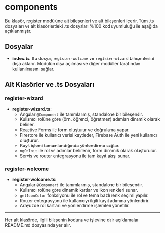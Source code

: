 
# components

Bu klasör, register modülüne ait bileşenleri ve alt bileşenleri içerir. Tüm .ts dosyaları ve alt klasörlerdeki .ts dosyaları %100 kod uyumluluğu ile aşağıda açıklanmıştır.

## Dosyalar

- **index.ts**: Bu dosya, `register-wolcome` ve `register-wizard` bileşenlerini dışa aktarır. Modülün dışa açılması ve diğer modüller tarafından kullanılmasını sağlar.

## Alt Klasörler ve .ts Dosyaları

### register-wizard
- **register-wizard.ts**: 
  - Angular `@Component` ile tanımlanmış, standalone bir bileşendir.
  - Kullanıcı rolüne göre (örn. öğrenci, öğretmen) adımları dinamik olarak belirler.
  - Reactive Forms ile form oluşturur ve doğrulama yapar.
  - Firestore ile kullanıcı verisi kaydeder, Firebase Auth ile yeni kullanıcı oluşturur.
  - Kayıt işlemi tamamlandığında yönlendirme sağlar.
  - `ngOnInit` ile rol ve adımlar belirlenir, form dinamik olarak oluşturulur.
  - Servis ve router entegrasyonu ile tam kayıt akışı sunar.

### register-wolcome
- **register-wolcome.ts**:
  - Angular `@Component` ile tanımlanmış, standalone bir bileşendir.
  - Kullanıcı rolüne göre dinamik kartlar ve ikon renkleri sunar.
  - `getIconColor` fonksiyonu ile rol ve tema bazlı renk seçimi yapılır.
  - Router entegrasyonu ile kullanıcıyı ilgili kayıt adımına yönlendirir.
  - Arayüzde rol kartları ve yönlendirme işlemleri yönetilir.

---
Her alt klasörde, ilgili bileşenin koduna ve işlevine dair açıklamalar README.md dosyasında yer alır.

